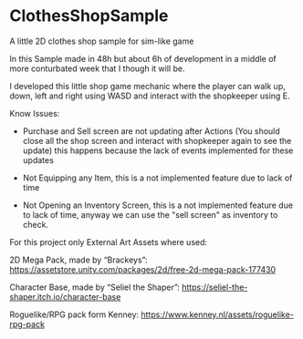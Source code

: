 # ClothesShopSample
A little 2D clothes shop sample for sim-like game

In this Sample made in 48h but about 6h of development in a middle of more conturbated week that I though it will be.

I developed this little shop game mechanic where the player can walk up, down, left and right using WASD and interact with the shopkeeper
using E.

Know Issues:
- Purchase and Sell screen are not updating after Actions (You should close all the shop screen and interact with shopkeeper again to see the update)
this happens because the lack of events implemented for these updates

- Not Equipping any Item, this is a not implemented feature due to lack of time
- Not Opening an Inventory Screen, this is a not implemented feature due to lack of time, anyway we can use the "sell screen" as inventory to check.

For this project only External Art Assets where used:

2D Mega Pack, made by “Brackeys”: 
https://assetstore.unity.com/packages/2d/free-2d-mega-pack-177430

Character Base, made by “Seliel the Shaper”: 
https://seliel-the-shaper.itch.io/character-base

Roguelike/RPG pack form Kenney:
https://www.kenney.nl/assets/roguelike-rpg-pack
